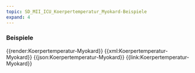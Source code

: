 ```yaml
---
topic: SD_MII_ICU_Koerpertemperatur_Myokard-Beispiele
expand: 4
---
```

### Beispiele


<tabs>
    <tab title="Übersicht">      
        {{render:Koerpertemperatur-Myokard}}
    </tab>
    <tab title="XML">      
        {{xml:Koerpertemperatur-Myokard}}
    </tab>
    <tab title="JSON">
        {{json:Koerpertemperatur-Myokard}}
    </tab>
    <tab title="Link">
        {{link:Koerpertemperatur-Myokard}}
    </tab>
</tabs>

